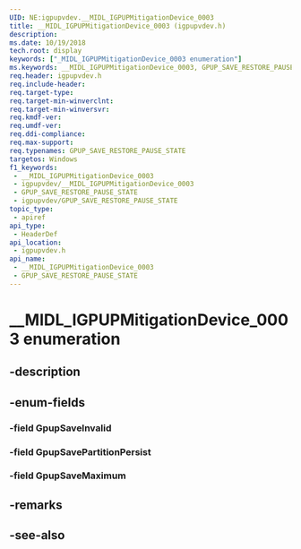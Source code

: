 ```yaml
---
UID: NE:igpupvdev.__MIDL_IGPUPMitigationDevice_0003
title: __MIDL_IGPUPMitigationDevice_0003 (igpupvdev.h)
description: 
ms.date: 10/19/2018
tech.root: display
keywords: ["_MIDL_IGPUPMitigationDevice_0003 enumeration"]
ms.keywords: __MIDL_IGPUPMitigationDevice_0003, GPUP_SAVE_RESTORE_PAUSE_STATE,
req.header: igpupvdev.h
req.include-header: 
req.target-type: 
req.target-min-winverclnt: 
req.target-min-winversvr: 
req.kmdf-ver: 
req.umdf-ver: 
req.ddi-compliance: 
req.max-support: 
req.typenames: GPUP_SAVE_RESTORE_PAUSE_STATE
targetos: Windows
f1_keywords:
 - __MIDL_IGPUPMitigationDevice_0003
 - igpupvdev/__MIDL_IGPUPMitigationDevice_0003
 - GPUP_SAVE_RESTORE_PAUSE_STATE
 - igpupvdev/GPUP_SAVE_RESTORE_PAUSE_STATE
topic_type:
 - apiref
api_type:
 - HeaderDef
api_location:
 - igpupvdev.h
api_name:
 - __MIDL_IGPUPMitigationDevice_0003
 - GPUP_SAVE_RESTORE_PAUSE_STATE
---
```


# __MIDL_IGPUPMitigationDevice_0003 enumeration


## -description

## -enum-fields

### -field GpupSaveInvalid

### -field GpupSavePartitionPersist

### -field GpupSaveMaximum

## -remarks

## -see-also

